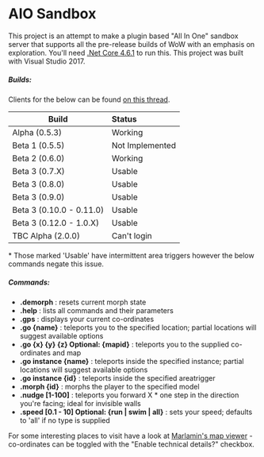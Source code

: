 # AIO Sandbox

This project is an attempt to make a plugin based "All In One" sandbox server that supports all the pre-release builds of WoW with an emphasis on exploration. 
You'll need [.Net Core 4.6.1](https://www.microsoft.com/en-gb/download/details.aspx?id=49981) to run this. This project was built with Visual Studio 2017.

##### Builds: #####

Clients for the below can be found [on this thread](http://www.ownedcore.com/forums/world-of-warcraft/world-of-warcraft-model-editing/406638-collection-exploration-patches-of-various-locations.html).

| Build                   | Status         |
| ----------------------- | :------------- |
| Alpha (0.5.3)           | Working		   |
| Beta 1 (0.5.5)          | Not Implemented|
| Beta 2 (0.6.0)          | Working		   |
| Beta 3 (0.7.X)          | Usable		   |
| Beta 3 (0.8.0)          | Usable		   |
| Beta 3 (0.9.0)          | Usable		   |
| Beta 3 (0.10.0 - 0.11.0)| Usable		   |
| Beta 3 (0.12.0 - 1.0.X) | Usable		   |
| TBC Alpha (2.0.0)		  | Can't login	   |

\* Those marked 'Usable' have intermittent area triggers however the below commands negate this issue.

##### Commands: #####
* **.demorph** : resets current morph state
* **.help** : lists all commands and their parameters
* **.gps** : displays your current co-ordinates
* **.go {name}** : teleports you to the specified location; partial locations will suggest available options
* **.go {x} {y} {z} Optional: {mapid}** : teleports you to the supplied co-ordinates and map
* **.go instance {name}** : teleports inside the specified instance; partial locations will suggest available options
* **.go instance {id}** : teleports inside the specified areatrigger
* **.morph {id}** : morphs the player to the specified model
* **.nudge [1-100]** : teleports you forward X * one step in the direction you're facing; ideal for invisible walls
* **.speed [0.1 - 10] Optional: {run | swim | all}** : sets your speed; defaults to 'all' if no type is supplied

For some interesting places to visit have a look at [Marlamin's map viewer](https://newmaps.marlam.in) - co-ordinates can be toggled with the "Enable technical details?" checkbox.
